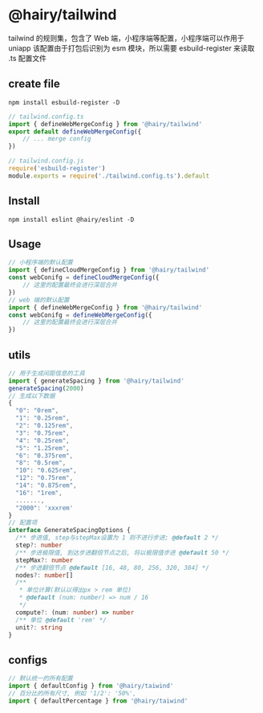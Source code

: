 # @hairy/tailwind

tailwind 的规则集，包含了 Web 端，小程序端等配置，小程序端可以作用于 uniapp
该配置由于打包后识别为 esm 模块，所以需要 esbuild-register 来读取 .ts 配置文件

## create file

`npm install esbuild-register -D`

~~~typescript
// tailwind.config.ts
import { defineWebMergeConfig } from '@hairy/tailwind'
export default defineWebMergeConfig({
    // ... merge config
})
~~~

~~~js
// tailwind.config.js
require('esbuild-register')
module.exports = require('./tailwind.config.ts').default
~~~

## Install

`npm install eslint @hairy/eslint -D`

## Usage

~~~js
// 小程序端的默认配置
import { defineCloudMergeConfig } from '@hairy/tailwind'
const webConifg = defineCloudMergeConfig({
    // 这里的配置最终会进行深层合并
})
// web 端的默认配置
import { defineWebMergeConfig } from '@hairy/tailwind'
const webConifg = defineWebMergeConfig({
    // 这里的配置最终会进行深层合并
})
~~~

## utils

~~~ts
// 用于生成间距信息的工具
import { generateSpacing } from '@hairy/tailwind'
generateSpacing(2000)
// 生成以下数据
{
  "0": "0rem",
  "1": "0.25rem",
  "2": "0.125rem",
  "3": "0.75rem",
  "4": "0.25rem",
  "5": "1.25rem",
  "6": "0.375rem",
  "8": "0.5rem",
  "10": "0.625rem",
  "12": "0.75rem",
  "14": "0.875rem",
  "16": "1rem",
  .......,
  "2000": 'xxxrem'
}
// 配置项
interface GenerateSpacingOptions {
  /** 步进值, step与stepMax设置为 1 则不进行步进; @default 2 */
  step?: number
  /** 步进极限值, 到达步进翻倍节点之后, 将以极限值步进 @default 50 */
  stepMax?: number
  /** 步进翻倍节点 @default [16, 48, 80, 256, 320, 384] */
  nodes?: number[]
  /**
   * 单位计算(默认以得出px > rem 单位)
   * @default (num: number) => num / 16
   */
  compute?: (num: number) => number
  /** 单位 @default 'rem' */
  unit?: string
}
~~~

## configs 

~~~js
// 默认统一的所有配置
import { defaultConfig } from '@hairy/taiwind'
// 百分比的所有尺寸, 例如 '1/2': '50%',
import { defaultPercentage } from '@hairy/taiwind'

~~~
